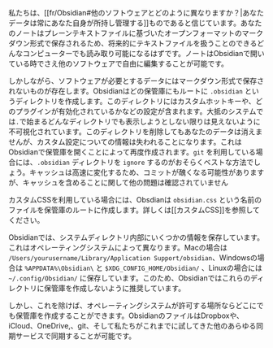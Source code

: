 私たちは、[[fr/Obsidian#他のソフトウェアとどのように異なりますか？|あなたデータは常にあなた自身が所持し管理する]]ものであると信じています。あなたのノートはプレーンテキストファイルに基づいたオープンフォーマットのマークダウン形式で保存されるため、将来的にテキストファイルを扱うことのできるどんなコンピューターでも読み取り可能になるはずです。ノートはObsidianで開いている時でさえ他のソフトウェアで自由に編集することが可能です。

しかしながら、ソフトウェアが必要とするデータにはマークダウン形式で保存されないものが存在します。Obsidianはどの保管庫にもルートに `.obsidian` というディレクトリを作成します。このディレクトリにはカスタムホットキーや、どのプラグインが有効化されているかなどの設定が含まれます。大抵のシステムでは`.`で始まるどんなディレクトリでも表示しようとしない限りは見えないように不可視化されています。このディレクトリを削除してもあなたのデータは消えませんが、カスタム設定についての情報は失われることになります。これはObsidianで保管庫を開くことによって再度作成されます。`git` を利用している場合には、`.obsidian` ディレクトリを `ignore` するのがおそらくベストな方法でしょう。キャッシュは高速に変化するため、コミットが醜くなる可能性がありますが、キャッシュを含めることに関して他の問題は確認されていません

カスタムCSSを利用している場合には、Obsdianは `obsidian.css` という名前のファイルを保管庫のルートに作成します。詳しくは[[カスタムCSS]]を参照してください。

Obsidianでは、システムディレクトリ内部にいくつかの情報を保存しています。これはオペレーティングシステムによって異なります。Macの場合は `/Users/yourusername/Library/Application Support/obsidian`、Windowsの場合は `%APPDATA%\Obsidian\` と `$XDG_CONFIG_HOME/Obsidian/` 、Linuxの場合には `~/.config/Obsidian/` に保存しています。このため、Obsidianではこれらのディレクトリに保管庫を作成しないように推奨しています。

しかし、これを除けば、オペレーティングシステムが許可する場所ならどこにでも保管庫を作成することができます。ObsidianのファイルはDropboxや、iCloud、OneDrive,、git、そして私たちがこれまでに試してきた他のあらゆる同期サービスで同期することが可能です。